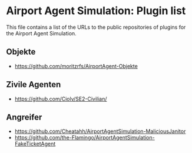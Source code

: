 # Airport Agent Simulation: Plugin list

This file contains a list of the URLs to the public repositories of plugins for the Airport Agent Simulation.

## Objekte
- https://github.com/moritzrfs/AirportAgent-Objekte

## Zivile Agenten
- https://github.com/Ciolv/SE2-Civilian/

## Angreifer
- https://github.com/Cheatahh/AirportAgentSimulation-MaliciousJanitor
- https://github.com/the-Flamingo/AirportAgentSimulation-FakeTicketAgent
